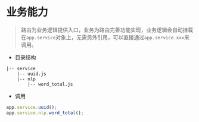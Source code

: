 # 业务能力

> 路由为业务逻辑提供入口，业务为路由完善功能实现，业务逻辑会自动挂载在`app.service`对象上，无需另外引用，可以直接通过`app.service.xxx`来调用。

- 目录结构

```shell
|-- service
	|-- uuid.js
	|-- nlp
		|-- word_total.js
```

- 调用

```js
app.service.uuid();
app.service.nlp.word_total();
```